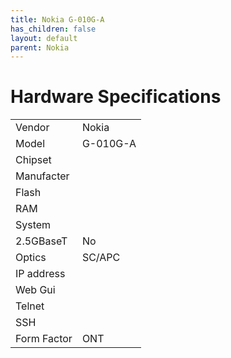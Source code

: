 ```yaml
---
title: Nokia G-010G-A
has_children: false
layout: default
parent: Nokia
---
```


# Hardware Specifications

|             |          |
| ----------- | -------- |
| Vendor      | Nokia    |
| Model       | G-010G-A |
| Chipset     |          |
| Manufacter  |          |
| Flash       |          |
| RAM         |          |
| System      |          |
| 2.5GBaseT   | No       |
| Optics      | SC/APC   |
| IP address  |          |
| Web Gui     |          |
| Telnet      |          |
| SSH         |          |
| Form Factor | ONT      |
